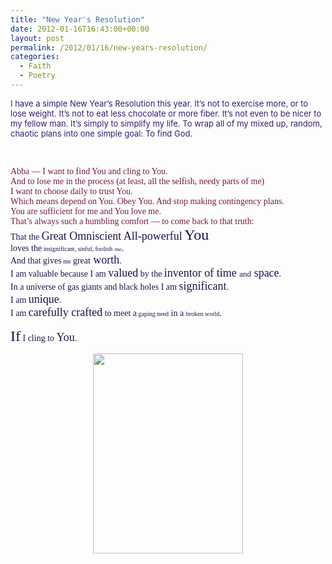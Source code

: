 ```yaml
---
title: "New Year's Resolution"
date: 2012-01-16T16:43:00+00:00
layout: post
permalink: /2012/01/16/new-years-resolution/
categories:
  - Faith
  - Poetry
---
```

<div style="color: #351c75;">
  <span style="font-size: small;">I have a simple New Year&#8217;s Resolution this year. It&#8217;s not to exercise more, or to lose weight. It&#8217;s not to eat less chocolate or more fiber. It&#8217;s not even to be nicer to my fellow man. It&#8217;s simply to simplify my life. To wrap all of my mixed up, random, chaotic plans into one simple goal: To find God.</span>
</div>

&nbsp;

<div style="color: #741b47; font-family: Georgia,'Times New Roman',serif;">
  Abba &#8212; I want to find You and cling to You.
</div>

<div style="color: #741b47; font-family: Georgia,'Times New Roman',serif;">
  And to lose me in the process (at least, all the selfish, needy parts of me)
</div>

<div style="color: #741b47; font-family: Georgia,'Times New Roman',serif;">
  I want to choose daily to trust You.
</div>

<div style="color: #741b47; font-family: Georgia,'Times New Roman',serif;">
  Which means depend on You. Obey You. And stop making contingency plans.
</div>

<div style="color: #741b47; font-family: Georgia,'Times New Roman',serif;">
  You are sufficient for me and You love me.
</div>

<div style="color: #741b47; font-family: Georgia,'Times New Roman',serif;">
  That&#8217;s always such a humbling comfort &#8212; to come back to that truth:
</div>

<div style="color: #741b47; font-family: Georgia,'Times New Roman',serif;">
</div>

<div style="color: #20124d; font-family: Georgia,'Times New Roman',serif;">
  That the <span style="font-size: large;">Great Omniscient All-powerful</span> <span style="font-size: x-large;">You</span>
</div>

<div style="color: #20124d; font-family: Georgia,'Times New Roman',serif;">
  loves the<span style="font-size: x-small;"> insignificant, sinful, foolish</span> <span style="font-size: xx-small;">me</span>.
</div>

<div style="color: #20124d; font-family: Georgia,'Times New Roman',serif;">
  And that gives<span style="font-size: x-small;"> me</span> great<span style="font-size: large;"> worth</span>.
</div>

<div style="color: #20124d; font-family: Georgia,'Times New Roman',serif;">
  I am valuable because I am <span style="font-size: large;">valued</span> by the <span style="font-size: large;">inventor of time <span style="font-size: small;">and</span> space</span>.
</div>

<div style="color: #20124d; font-family: Georgia,'Times New Roman',serif;">
  In a universe of gas giants and black holes I am <span style="font-size: large;">significant</span>.
</div>

<div style="color: #20124d; font-family: Georgia,'Times New Roman',serif;">
  I am <span style="font-size: large;">unique</span>.
</div>

<div style="color: #20124d; font-family: Georgia,'Times New Roman',serif;">
  I am <span style="font-size: large;">carefully crafted</span> to meet a<span style="font-size: x-small;"> gaping need</span> in a <span style="font-size: x-small;">broken world</span>.
</div>

<span style="color: #20124d; font-family: Georgia,'Times New Roman',serif;"><span style="font-size: x-large;">If</span> I cling to <span style="font-size: large;">You</span>.</span>

<div style="clear: both; text-align: center;">
  <a href="http://3.bp.blogspot.com/-GGqg2zi63sI/TxRTmPZgwuI/AAAAAAAAACY/skjNRN3ioDY/s1600/snowy+path.jpg" style="margin-left: 1em; margin-right: 1em;"><img border="0" height="320" src="https://i1.wp.com/3.bp.blogspot.com/-GGqg2zi63sI/TxRTmPZgwuI/AAAAAAAAACY/skjNRN3ioDY/s320/snowy+path.jpg?resize=240%2C320" width="240" data-recalc-dims="1" /></a>
</div>

&nbsp;
